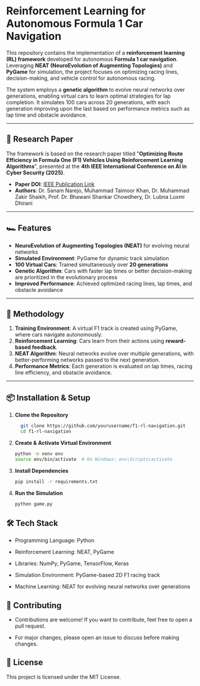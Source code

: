 # Reinforcement Learning for Autonomous Formula 1 Car Navigation

This repository contains the implementation of a **reinforcement learning (RL) framework** developed for autonomous **Formula 1 car navigation**. Leveraging **NEAT (NeuroEvolution of Augmenting Topologies)** and **PyGame** for simulation, the project focuses on optimizing racing lines, decision-making, and vehicle control for autonomous racing.

The system employs a **genetic algorithm** to evolve neural networks over generations, enabling virtual cars to learn optimal strategies for lap completion. It simulates 100 cars across 20 generations, with each generation improving upon the last based on performance metrics such as lap time and obstacle avoidance.

---

## 📝 Research Paper

The framework is based on the research paper titled "**Optimizing Route Efficiency in Formula One (F1) Vehicles Using Reinforcement Learning Algorithms**", presented at the **4th IEEE International Conference on AI in Cyber Security (2025)**.

- **Paper DOI**: [IEEE Publication Link](https://ieeexplore.ieee.org/document/10848611)
- **Authors**: Dr. Sanam Narejo, Muhammad Taimoor Khan, Dr. Muhammad Zakir Shaikh, Prof. Dr. Bhawani Shankar Chowdhery, Dr. Lubna Luxmi Dhirani 
---

## 🏎️ Features

- **NeuroEvolution of Augmenting Topologies (NEAT)** for evolving neural networks
- **Simulated Environment**: PyGame for dynamic track simulation
- **100 Virtual Cars**: Trained simultaneously over **20 generations**
- **Genetic Algorithm**: Cars with faster lap times or better decision-making are prioritized in the evolutionary process
- **Improved Performance**: Achieved optimized racing lines, lap times, and obstacle avoidance

---

## 🧠 Methodology

1. **Training Environment**: A virtual F1 track is created using PyGame, where cars navigate autonomously.
2. **Reinforcement Learning**: Cars learn from their actions using **reward-based feedback**.
3. **NEAT Algorithm**: Neural networks evolve over multiple generations, with better-performing networks passed to the next generation.
4. **Performance Metrics**: Each generation is evaluated on lap times, racing line efficiency, and obstacle avoidance.

---

## 📦 Installation & Setup

1. **Clone the Repository**  
   ```bash
     git clone https://github.com/yourusername/f1-rl-navigation.git
     cd f1-rl-navigation

2. **Create & Activate Virtual Environment**
    ```bash
    python -m venv env
    source env/bin/activate  # On Windows: env\Scripts\activate

3. **Install Dependencies**
    ```bash
    pip install -r requirements.txt

4. **Run the Simulation**
    ```bash
    python game.py

## 🛠️ Tech Stack

- Programming Language: Python

- Reinforcement Learning: NEAT, PyGame

- Libraries: NumPy, PyGame, TensorFlow, Keras

- Simulation Environment: PyGame-based 2D F1 racing track

- Machine Learning: NEAT for evolving neural networks over generations

## 🤝 Contributing

- Contributions are welcome! If you want to contribute, feel free to open a pull request.

- For major changes, please open an issue to discuss before making changes.

## 📄 License

This project is licensed under the MIT License.


